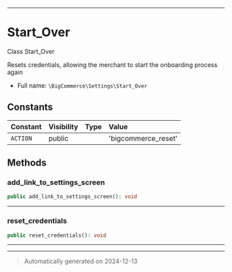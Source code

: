 ***

# Start_Over

Class Start_Over

Resets credentials, allowing the merchant to start the onboarding
process again

* Full name: `\BigCommerce\Settings\Start_Over`


## Constants

| Constant | Visibility | Type | Value |
|:---------|:-----------|:-----|:------|
|`ACTION`|public| |&#039;bigcommerce_reset&#039;|


## Methods


### add_link_to_settings_screen



```php
public add_link_to_settings_screen(): void
```












***

### reset_credentials



```php
public reset_credentials(): void
```












***


***
> Automatically generated on 2024-12-13
